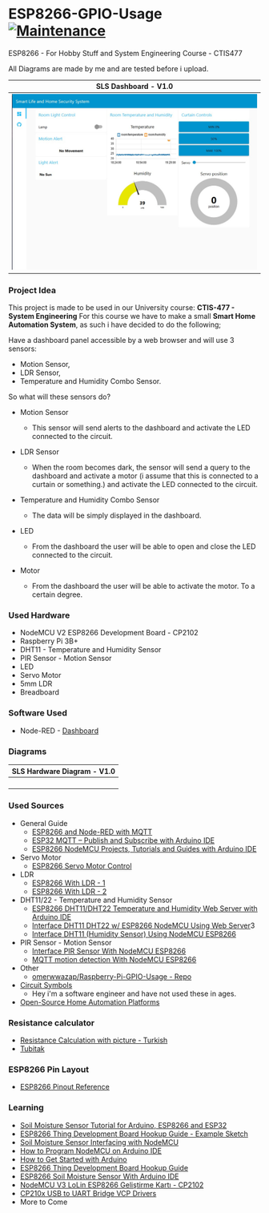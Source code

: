 # ESP8266-GPIO-Usage [![Maintenance](https://img.shields.io/badge/Repo_Status-Active-Green.svg)](https://shields.io/)

ESP8266 - For Hobby Stuff and System Engineering Course - CTIS477

All Diagrams are made by me and are tested before i upload.

**SLS Dashboard - V1.0**|
|:-------------------------:|
![Prototype - V1.0](https://github.com/omerwwazap/ESP8266-GPIO-Usage/blob/main/Project%20Documentation/Dashboard.jpg)  |

### Project Idea

This project is made to be used in our University course: **CTIS-477 - System Engineering**
For this course we have to make a small **Smart Home Automation System**, as such i have decided to do the following;

Have a dashboard panel accessible by a web browser and will use 3 sensors:

- Motion Sensor,
- LDR Sensor,
- Temperature and Humidity Combo Sensor.

So what will these sensors do?

- Motion Sensor
  - This sensor will send alerts to the dashboard and activate the LED connected to the circuit.

- LDR Sensor
  - When the room becomes dark, the sensor will send a query to the dashboard and activate a motor (i assume that this is connected to a curtain or something.) and activate the LED connected to the circuit.

- Temperature and Humidity Combo Sensor
  - The data will be simply displayed in the dashboard.

- LED
  - From the dashboard the user will be able to open and close the LED connected to the circuit.

- Motor
  - From the dashboard the user will be able to activate the motor. To a certain degree.

### Used Hardware

- NodeMCU V2 ESP8266 Development Board - CP2102
- Raspberry Pi 3B+
- DHT11 - Temperature and Humidity Sensor
- PIR Sensor - Motion Sensor
- LED
- Servo Motor
- 5mm LDR
- Breadboard

### Software Used

- Node-RED - [Dashboard](https://flows.nodered.org/node/node-red-dashboard)


### Diagrams

**SLS Hardware Diagram - V1.0**|
|:-------------------------:|
![]()  |

### Used Sources

- General Guide
  - [ESP8266 and Node-RED with MQTT](https://randomnerdtutorials.com/esp8266-and-node-red-with-mqtt/)
  - [ESP32 MQTT – Publish and Subscribe with Arduino IDE](https://randomnerdtutorials.com/esp32-mqtt-publish-subscribe-arduino-ide/)
  - [ESP8266 NodeMCU Projects, Tutorials and Guides with Arduino IDE](https://randomnerdtutorials.com/projects-esp8266/)
- Servo Motor
  - [ESP8266 Servo Motor Control](https://circuits4you.com/2019/01/12/esp8266-servo-motor-control/)
- LDR
  - [ESP8266 With LDR - 1](https://www.childs.be/blog/post/how-to-connect-a-photoresistor-or-light-dependant-resistor-to-an-esp8266-12e)
  - [ESP8266 With LDR - 2](https://www.instructables.com/NodeMCU-With-LDR/)
- DHT11/22 - Temperature and Humidity Sensor
  - [ESP8266 DHT11/DHT22 Temperature and Humidity Web Server with Arduino IDE](https://randomnerdtutorials.com/esp8266-dht11dht22-temperature-and-humidity-web-server-with-arduino-ide/)
  - [Interface DHT11 DHT22 w/ ESP8266 NodeMCU Using Web Server](https://lastminuteengineers.com/esp8266-dht11-dht22-web-server-tutorial/)3
  - [Interface DHT11 (Humidity Sensor) Using NodeMCU ESP8266](https://www.instructables.com/Interface-DHT11-Humidity-Sensor-Using-NodeMCU/)
- PIR Sensor - Motion Sensor
  - [Interface PIR Sensor With NodeMCU ESP8266](https://www.instructables.com/Interface-PIR-Sensor-With-NodeMCU/)
  - [MQTT motion detection With NodeMCU ESP8266](https://thenailz.github.io/mqtt-motion-detection/)
- Other
  - [omerwwazap/Raspberry-Pi-GPIO-Usage - Repo](https://github.com/omerwwazap/Raspberry-Pi-GPIO-Usage)  
- [Circuit Symbols](https://www.electronicshub.org/symbols/)
  - Hey i'm a software engineer and have not used these in ages.
- [Open-Source Home Automation Platforms](https://randomnerdtutorials.com/9-home-automation-open-source-platforms-for-your-projects/)

### Resistance calculator

- [Resistance Calculation with picture - Turkish](http://ekinoks.cu.edu.tr/direnc/)
- [Tubitak](http://bilimteknik.tubitak.gov.tr/sites/default/files/gelisim/elektronik/resistor.html)

### ESP8266 Pin Layout

- [ESP8266 Pinout Reference](https://randomnerdtutorials.com/esp8266-pinout-reference-gpios/)

### Learning

- [Soil Moisture Sensor Tutorial for Arduino, ESP8266 and ESP32](https://diyi0t.com/soil-moisture-sensor-tutorial-for-arduino-and-esp8266/)
- [ESP8266 Thing Development Board Hookup Guide - Example Sketch](https://learn.sparkfun.com/tutorials/esp8266-thing-development-board-hookup-guide/example-sketch-blink)
- [Soil Moisture Sensor Interfacing with NodeMCU](https://www.electronicwings.com/nodemcu/soil-moisture-sensor-interfacing-with-nodemcu)
- [How to Program NodeMCU on Arduino IDE](https://www.instructables.com/How-to-Program-NodeMCU-on-Arduino-IDE/)
- [How to Get Started with Arduino](https://www.digikey.com/en/maker/blogs/2018/how-to-get-started-with-arduino)
- [ESP8266 Thing Development Board Hookup Guide](https://learn.sparkfun.com/tutorials/esp8266-thing-development-board-hookup-guide/setting-up-arduino)
- [ESP8266 Soil Moisture Sensor With Arduino IDE](https://www.instructables.com/ESP8266-Soil-Moisture-Sensor-With-Arduino-IDE/)
- [NodeMCU V3 LoLin ESP8266 Geliştirme Kartı - CP2102](https://www.robotistan.com/nodemcu-lolin-esp8266-gelistirme-karti)
- [CP210x USB to UART Bridge VCP Drivers](https://www.silabs.com/developers/usb-to-uart-bridge-vcp-drivers)
- More to Come
